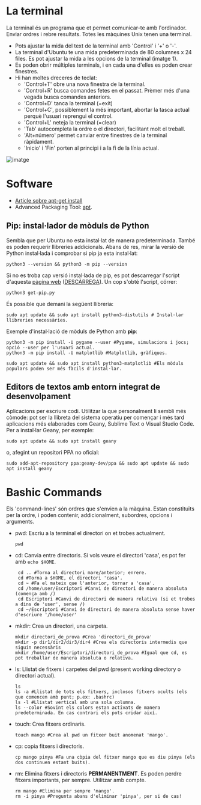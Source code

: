 
# La terminal

La terminal és un programa que et permet comunicar-te amb l'ordinador. Enviar ordres i rebre resultats. Totes les màquines Unix tenen una terminal. 

 - Pots ajustar la mida del text de la terminal amb 'Control' i '+' o '-'.
 - La terminal d'Ubuntu te una mida predeterminada de 80 columnes x 24 files. Es pot ajustar la mida a les opcions de la terminal (imatge 1). 
 - Es poden obrir múltiples terminals, i en cada una d'elles es poden crear finestres. 
 - Hi han moltes dreceres de teclat:
     - 'Control+T' obre una nova finestra de la terminal.
     - 'Control+R' busca comandes fetes en el passat. Prèmer més d'una vegada busca comandes anteriors.
     - 'Control+D' tanca la terminal (=exit)
     - 'Control+C', possiblement la més important, abortar la tasca actual perquè l'usuari reprengui el control.
     - 'Control+L' neteja la terminal (=clear) 
     - 'Tab' autocompleta la ordre o el directori, facilitant molt el treball. 
     - 'Alt+número' permet canviar entre finestres de la terminal ràpidament.
     - 'Inicio' i 'Fin' porten al principi i a la fi de la línia actual. 


![imatge](https://github.com/adria-boada/effective-octo-umbrella/blob/main/imatges/terminal_opcions.png)

# Software

- [Article sobre apt-get install](https://embeddedinventor.com/sudo-apt-get-install-command-explained-for-beginners/)
- Advanced Packaging Tool: [apt](wiki.debian.org/Apt).

## Pip: instal·lador de mòduls de Python

Sembla que per Ubuntu no esta instal·lat de manera predeterminada. També es poden requerir llibreries addicionals. Abans de res, mirar la versió de
Python instal·lada i comprobar si pip ja esta instal·lat:
    
    python3 --version && python3 -m pip --version
    
Si no es troba cap versió instal·lada de pip, es pot descarregar l'script d'aquesta [pàgina web](https://pip.pypa.io/en/stable/installation/#get-pip-py)
([DESCÀRREGA](https://bootstrap.pypa.io/get-pip.py)). Un cop s'obté l'script, córrer:

    python3 get-pip.py

És possible que demani la següent llibreria: 
    
    sudo apt update && sudo apt install python3-distutils # Instal·lar llibreries necessàries.

Exemple d'instal·lació de mòduls de Python amb __pip__:
    
    python3 -m pip install -U pygame --user #Pygame, simulacions i jocs; opció --user per l'usuari actual. 
    python3 -m pip install -U matplotlib #Matplotlib, gràfiques.
    
    sudo apt update && sudo apt install python3-matplotlib #Els mòduls populars poden ser més fàcils d'instal·lar.
    
## Editors de textos amb entorn integrat de desenvolpament

Aplicacions per escriure codi. Utilitzar la que personalment li sembli més còmode: pot ser la llibreta del sistema operatiu per començar i més tard
aplicacions més elaborades com Geany, Sublime Text o Visual Studio Code. Per a instal·lar Geany, per exemple:

    sudo apt update && sudo apt install geany
    
o, afegint un repositori PPA no oficial:

    sudo add-apt-repository ppa:geany-dev/ppa && sudo apt update && sudo apt install geany
    
# Bashic Commands

Els 'command-lines' són ordres que s'envien a la màquina. Estan constituïts per la ordre, i poden contenir, addicionalment, subordres, opcions i arguments.



 - pwd: Escriu a la terminal el directori on et trobes actualment.
        
       pwd
        
 - cd: Canvia entre directoris. Si vols veure el directori 'casa', es pot fer amb `echo $HOME`. 
        
        cd .. #Torna al directori mare/anterior; enrere.
        cd #Torna a $HOME, el directori 'casa'.
        cd ~ #Fa el mateix que l'anterior, tornar a 'casa'.
        cd /home/user/Escriptori #Canvi de directori de manera absoluta (comença amb /)
        cd Escriptori #Canvi de directori de manera relativa (si et trobes a dins de 'user', sense /)
        cd ~/Escriptori #Canvi de directori de manera absoluta sense haver d'escriure '/home/user'
        
 - mkdir: Crea un directori, una carpeta.
     
       mkdir directori_de_prova #Crea 'directori_de_prova'
       mkdir -p dir1/dir2/dir3/dir4 #Crea els directoris intermedis que siguin necessàris
       mkdir /home/user/Escriptori/directori_de_prova #Igual que cd, es pot treballar de manera absoluta o relativa.

 - ls: Llistat de fitxers i carpetes del pwd (present working directory o directori actual). 
       
       ls
       ls -a #Llistat de tots els fitxers, inclosos fitxers ocults (els que comencen amb punt; p.ex: .bashrc)
       ls -l #Llistat vertical amb una sola columna.
       ls --color #Sovint els colors estan activats de manera predeterminada. En cas contrari els pots cridar així.
 
 - touch: Crea fitxers ordinaris.  

       touch mango #Crea al pwd un fitxer buit anomenat 'mango'.
       
 - cp: copia fitxers i directoris.

       cp mango pinya #Fa una còpia del fitxer mango que es diu pinya (els dos continuen estant buits).
       
 - rm: Elimina fitxers i directoris **PERMANENTMENT**. Es poden perdre fitxers importants, per sempre. Utilitzar amb compte. 
 
       rm mango #Elimina per sempre 'mango'.
       rm -i pinya #Pregunta abans d'eliminar 'pinya', per si de cas!
 
 

